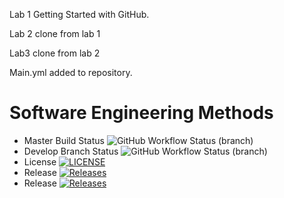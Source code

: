 Lab 1 
Getting Started with GitHub.

Lab 2 clone from lab 1

Lab3 clone from lab 2

Main.yml added to repository.

# Software Engineering Methods
* Master Build Status ![GitHub Workflow Status (branch)](https://img.shields.io/github/actions/workflow/status/Daniel109012/Lab2/main.yml?branch=master)
* Develop Branch Status ![GitHub Workflow Status (branch)](https://img.shields.io/github/actions/workflow/status/Daniel109012/Lab2/main.yml?branch=develop)
* License [![LICENSE](https://img.shields.io/github/license/Daniel109012/lab2.svg?style=flat-square)](https://github.com/Daniel109012/Lab2/blob/master/LICENSE)
* Release [![Releases](https://img.shields.io/github/release/Daniel109012/Lab2/all.svg?style=flat-square)](https://github.com/Daniel109012/Lab2/releases)
* Release [![Releases](https://img.shields.io/github/release/Daniel109012/Lab3/develop/all.svg?style=flat-square)](https://github.com/Daniel109012/Lab3/develop/releases)
